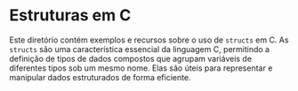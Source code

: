 # Estruturas em C

Este diretório contém exemplos e recursos sobre o uso de `structs` em C. As `structs` são uma característica essencial da linguagem C, permitindo a definição de tipos de dados compostos que agrupam variáveis de diferentes tipos sob um mesmo nome. Elas são úteis para representar e manipular dados estruturados de forma eficiente.
